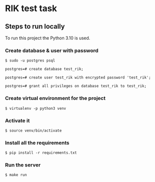 # RIK test task

## Steps to run locally

To run this project the Python 3.10 is used.

### Create database & user with password

`$ sudo -u postgres psql`

`postgres=# create database test_rik;`

`postgres=# create user test_rik with encrypted password 'test_rik';`

`postgres=# grant all privileges on database test_rik to test_rik;`

### Create virtual environment for the project

`$ virtualenv -p python3 venv`

### Activate it

`$ source venv/bin/activate`

### Install all the requirements

`$ pip install -r requirements.txt`

### Run the server

`$ make run`